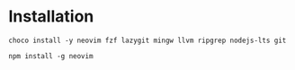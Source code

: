 # Installation

```
choco install -y neovim fzf lazygit mingw llvm ripgrep nodejs-lts git
```

```
npm install -g neovim
```
